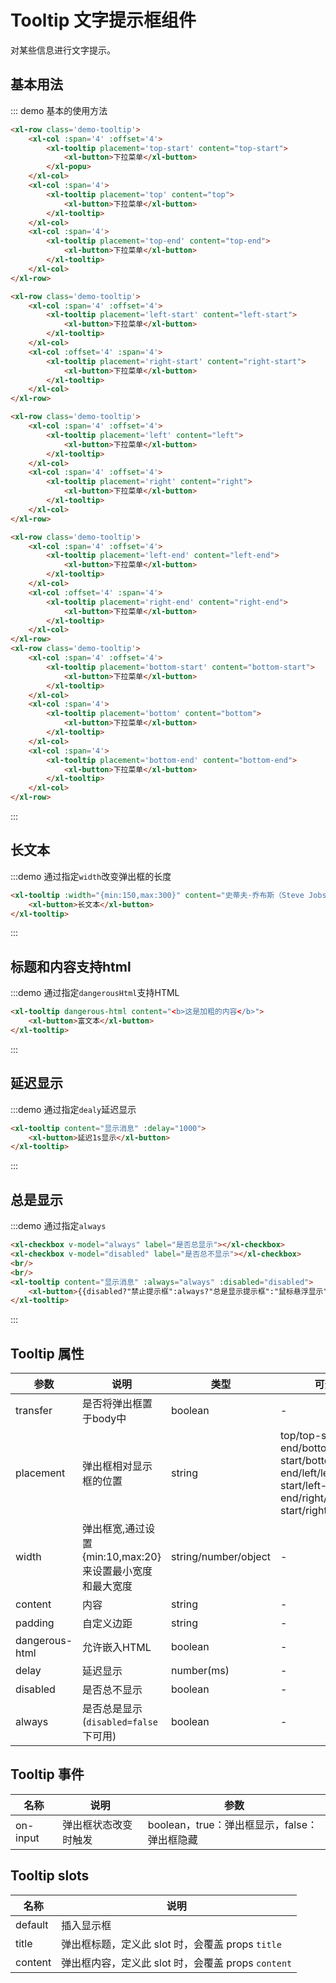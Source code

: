 <script>
    export default{
        data(){
            return{
                disabled:false,
                always: false
            }
        }
    }
</script>

<style>
    .demo-tooltip{
        margin-bottom:2em;
    }
</style>

# Tooltip 文字提示框组件

对某些信息进行文字提示。

## 基本用法

::: demo 基本的使用方法

```html
<xl-row class='demo-tooltip'>
    <xl-col :span='4' :offset='4'>
        <xl-tooltip placement='top-start' content="top-start">
            <xl-button>下拉菜单</xl-button>
        </xl-popu>
    </xl-col>
    <xl-col :span='4'>
        <xl-tooltip placement='top' content="top">
            <xl-button>下拉菜单</xl-button>
        </xl-tooltip>
    </xl-col>
    <xl-col :span='4'>
        <xl-tooltip placement='top-end' content="top-end">
            <xl-button>下拉菜单</xl-button>
        </xl-tooltip>
    </xl-col>
</xl-row>

<xl-row class='demo-tooltip'>
    <xl-col :span='4' :offset='4'>
        <xl-tooltip placement='left-start' content="left-start">
            <xl-button>下拉菜单</xl-button>
        </xl-tooltip>
    </xl-col>
    <xl-col :offset='4' :span='4'>
        <xl-tooltip placement='right-start' content="right-start">
            <xl-button>下拉菜单</xl-button>
        </xl-tooltip>
    </xl-col>
</xl-row>

<xl-row class='demo-tooltip'>
    <xl-col :span='4' :offset='4'>
        <xl-tooltip placement='left' content="left">
            <xl-button>下拉菜单</xl-button>
        </xl-tooltip>
    </xl-col>
    <xl-col :span='4' :offset='4'>
        <xl-tooltip placement='right' content="right">
            <xl-button>下拉菜单</xl-button>
        </xl-tooltip>
    </xl-col>
</xl-row>

<xl-row class='demo-tooltip'>
    <xl-col :span='4' :offset='4'>
        <xl-tooltip placement='left-end' content="left-end">
            <xl-button>下拉菜单</xl-button>
        </xl-tooltip>
    </xl-col>
    <xl-col :offset='4' :span='4'>
        <xl-tooltip placement='right-end' content="right-end">
            <xl-button>下拉菜单</xl-button>
        </xl-tooltip>
    </xl-col>
</xl-row>
<xl-row class='demo-tooltip'>
    <xl-col :span='4' :offset='4'>
        <xl-tooltip placement='bottom-start' content="bottom-start">
            <xl-button>下拉菜单</xl-button>
        </xl-tooltip>
    </xl-col>
    <xl-col :span='4'>
        <xl-tooltip placement='bottom' content="bottom">
            <xl-button>下拉菜单</xl-button>
        </xl-tooltip>
    </xl-col>
    <xl-col :span='4'>
        <xl-tooltip placement='bottom-end' content="bottom-end">
            <xl-button>下拉菜单</xl-button>
        </xl-tooltip>
    </xl-col>
</xl-row>
```
:::

## 长文本

:::demo 通过指定`width`改变弹出框的长度
```html
<xl-tooltip :width="{min:150,max:300}" content="史蒂夫·乔布斯（Steve Jobs），1955年2月24日生于美国加利福尼亚州旧金山，美国发明家、企业家、美国苹果公司联合创办人。">
    <xl-button>长文本</xl-button>
</xl-tooltip>
```

:::

## 标题和内容支持html

:::demo 通过指定`dangerousHtml`支持HTML
```html
<xl-tooltip dangerous-html content="<b>这是加粗的内容</b>">
    <xl-button>富文本</xl-button>
</xl-tooltip>
```

:::

## 延迟显示

:::demo 通过指定`dealy`延迟显示
```html
<xl-tooltip content="显示消息" :delay="1000">
    <xl-button>延迟1s显示</xl-button>
</xl-tooltip>
```

:::

## 总是显示

:::demo 通过指定`always`
```html
<xl-checkbox v-model="always" label="是否总显示"></xl-checkbox>
<xl-checkbox v-model="disabled" label="是否总不显示"></xl-checkbox>
<br/>
<br/>
<xl-tooltip content="显示消息" :always="always" :disabled="disabled">
    <xl-button>{{disabled?"禁止提示框":always?"总是显示提示框":"鼠标悬浮显示"}}</xl-button>
</xl-tooltip>
```

:::



## Tooltip 属性

| 参数            | 说明                                | 类型     | 可选值                 | 默认值            |
| --------------- | ---------------------------- | -------- | ---------------- | ----------------- |
| transfer | 是否将弹出框置于body中   | boolean |                -             | false |
| placement       | 弹出框相对显示框的位置                     | string   | top/top-start/top-end/bottom/bottom-start/bottom-end/left/left-start/left-end/right/right-start/right-end | bottom               |
| width       | 弹出框宽,通过设置{min:10,max:20}来设置最小宽度和最大宽度                   | string/number/object   | - | {min: 150,max: 300}               |
| content       | 内容                   | string   | - | -              |
| padding       | 自定义边距                   | string   | - | '0.5em,1em'              |
| dangerous-html      | 允许嵌入HTML         | boolean   | - | false        |
| delay      | 延迟显示         | number(ms)   | - | 0        |
| disabled      | 是否总不显示         | boolean   | - | false        |
| always      | 是否总是显示(`disabled=false`下可用)         | boolean   | - | false        |


## Tooltip 事件

| 名称    | 说明       |参数                    |
| ------- | ---------- |----------------------- |
| on-input   | 弹出框状态改变时触发 | boolean，true：弹出框显示，false：弹出框隐藏  |

## Tooltip slots

| 名称    | 说明       |
| ------- | ---------- |
| default | 插入显示框 |
| title   | 弹出框标题，定义此 slot 时，会覆盖 props `title` |
| content   | 弹出框内容，定义此 slot 时，会覆盖 props `content` |
